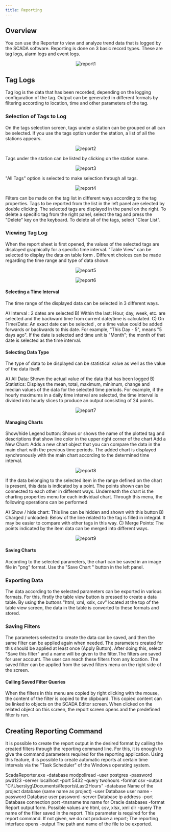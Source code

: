 ```yaml
---
title: Reporting
--- 
```


## Overview
You can use the Reporter to view and analyze trend data that is logged by the SCADA software. Reporting is done on 3 basic record types. These are tag logs, alarm logs and event logs.


<center>

![report1](/img/report1.png)

</center>


## Tag Logs
Tag log is the data that has been recorded, depending on the logging configuration of the tag. Output can be generated in different formats by filtering according to location, time and other parameters of the tag.

### Selection of Tags to Log
On the tags selection screen, tags under a station can be grouped or all can be selected. If you use the tags option under the station, a list of all the stations appears.


<center>

![report2](/img/report2.png)

</center>


Tags under the station can be listed by clicking on the station name.


<center>

![report3](/img/report3.png)

</center>


"All Tags" option is selected to make selection through all tags.


<center>

![report4](/img/report4.png)

</center>


Filters can be made on the tag list in different ways according to the tag properties. Tags to be reported from the list in the left panel are selected by double clicking. The selected tags are displayed in the panel on the right. To delete a specific tag from the right panel, select the tag and press the "Delete" key on the keyboard. To delete all of the tags, select "Clear List".

### Viewing Tag Log
When the report sheet is first opened, the values of the selected tags are displayed graphically for a specific time interval. "Table View" can be selected to display the data on table form . Different choices can be made regarding the time range and type of data shown.


<center>

![report5](/img/report5.png)

</center>



<center>

![report6](/img/report6.png)

</center>



#### Selecting a Time Interval
The time range of the displayed data can be selected in 3 different ways.

A) Interval : 2 dates are selected
B) Within the last:  Hour, day, week, etc. are selected and the backward time from current date/time is calculated.
C) On Time/Date: An exact date can be selected , or a time value could be added forwards or backwards to this date. For example, "This Day - 5", means "5 days ago". If the date is selected and time unit is "Month"; the month of that date is selected as the time interval.

#### Selecting Data Type
The type of data to be displayed can be statistical value as well as the value of the data itself.

A) All Data: Shown  the actual value of the data that has been logged
B) Statistics: Displays the mean, total, maximum, minimum, change and median values of the data for the selected time periods. For example, if the hourly maximums in a daily time interval are selected, the time interval is divided into hourly slices to produce an output consisting of 24 points.


<center>

![report7](/img/report7.png)

</center>


#### Managing Charts
Show/hide Legend button: Shows or shows the name of the plotted tag and descriptions that show line color in the upper right corner of the chart Add a New Chart: Adds a new chart object that you can compare the data in the main chart with the previous time periods. The added chart is displayed synchronously with the main chart according to the determined time interval.


<center>

![report8](/img/report8.png)

</center>


If the data belonging to the selected item in the range defined on the chart is present, this data is indicated by a point. The points shown can be connected to each other in different ways. Underneath the chart is the charting properties menu for each individual chart. Through this menu, the following operations can be performed

A) Show / hide chart: This line can be hidden and shown with this button
B) Charged / unloaded: Below of the line related to the tag is filled in integral. It may be easier to compare with other tags in this way.
C) Merge Points: The points indicated by the item data can be merged into different ways.


<center>

![report9](/img/report9.png)

</center>


#### Saving Charts
According to the selected parameters, the chart can be saved in an image file in "png" format. Use the "Save Chart " button in the left panel.

### Exporting Data
The data according to the selected parameters can be exported in various formats. For this, firstly the table view button is pressed to create a data table. By using the buttons "html, xml, xslx, csv" located at the top of the table view screen, the data in the table is converted to these formats and stored.


### Saving Filters
The parameters selected to create the data can be saved, and then the same filter can be applied again when needed. The parameters created for this should be applied at least once (Apply Button). After doing this, select "Save this filter" and a name will be given to the filter.The filters are saved for user account. The user can reach these filters from any location. The saved filter can be applied from the saved filters menu on the right side of the screen.

#### Calling Saved Filter Queries
When the filters in this menu are copied by right clicking with the mouse, the content of the filter is copied to the clipboard. This copied content can be linked to objects on the SCADA Editor screen. When clicked on the related object on this screen, the report screen opens and the predefined filter is run.

## Creating Reporting Command
It is possible to create the report output in the desired format by calling the created filters through the reporting command line. For this, it is enough to give the command parameters required for the reporting application. Using this feature, it is possible to create automatic reports at certain time intervals via the "Task Scheduler" of the Windows operating system.

ScadaReporter.exe -database modpollread -user postgres -password pwd123 -server localhost -port 5432 -query twohours -format csv -output "C:\Users\yg\Documents\Reports\Last2Hours" 
-database   Name of the project database (same name as project)
-user      Database user name
-password  Database user password
-server    Database ip address
-port      Database connection port
-tnsname   tns name for Oracle databases
-format    Report output form. Possible values are html, csv, xlsx, xml dir
-query     The name of the filter saved in the report. This parameter is required for the report command. If not given, we do not produce a report; The reporting interface opens
-output    The path and name of the file to be exported.
